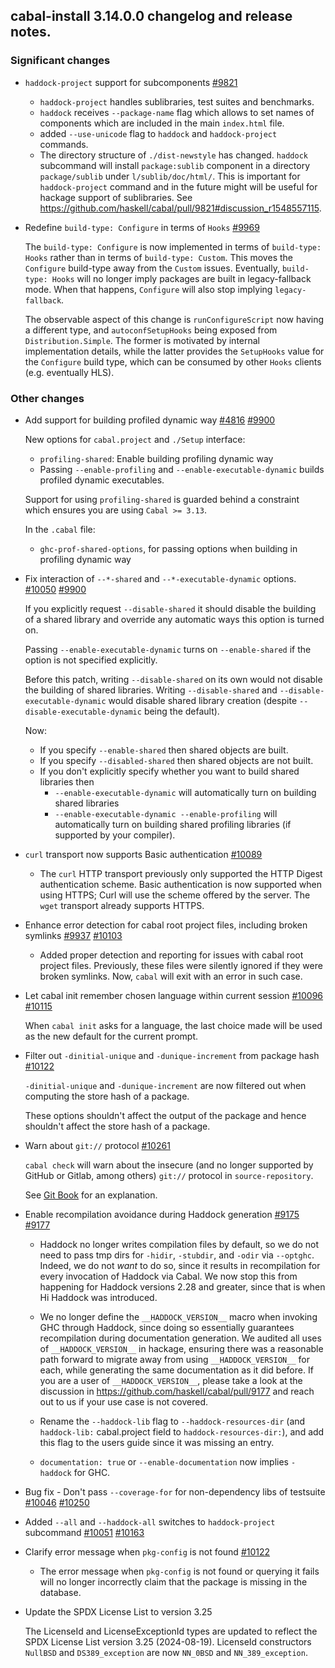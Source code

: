 cabal-install 3.14.0.0 changelog and release notes.
---


### Significant changes

- `haddock-project` support for subcomponents [#9821](https://github.com/haskell/cabal/pull/9821)

  - `haddock-project` handles sublibraries, test suites and benchmarks.
  - `haddock` receives `--package-name` flag which allows to set names of
    components which are included in the main `index.html` file.
  - added `--use-unicode` flag to `haddock` and `haddock-project` commands.
  - The directory structure of `./dist-newstyle` has changed.  `haddock`
    subcommand will install `package:sublib` component in a directory
    `package/sublib` under `l/sublib/doc/html/`.  This is important for
    `haddock-project` command and in the future might will be useful for hackage
    support of sublibraries.  See
    https://github.com/haskell/cabal/pull/9821#discussion_r1548557115.

- Redefine `build-type: Configure` in terms of `Hooks` [#9969](https://github.com/haskell/cabal/pull/9969)

  The `build-type: Configure` is now implemented in terms of `build-type: Hooks`
  rather than in terms of `build-type: Custom`. This moves the `Configure`
  build-type away from the `Custom` issues. Eventually, `build-type: Hooks` will
  no longer imply packages are built in legacy-fallback mode. When that
  happens, `Configure` will also stop implying `legacy-fallback`.

  The observable aspect of this change is `runConfigureScript` now having a
  different type, and `autoconfSetupHooks` being exposed from `Distribution.Simple`.
  The former is motivated by internal implementation details, while the latter
  provides the `SetupHooks` value for the `Configure` build type, which can be
  consumed by other `Hooks` clients (e.g. eventually HLS).

### Other changes

- Add support for building profiled dynamic way [#4816](https://github.com/haskell/cabal/issues/4816) [#9900](https://github.com/haskell/cabal/pull/9900)


  New options for `cabal.project` and `./Setup` interface:

  * `profiling-shared`: Enable building profiling dynamic way
  * Passing `--enable-profiling` and `--enable-executable-dynamic` builds
    profiled dynamic executables.

  Support for using `profiling-shared` is guarded behind a constraint
  which ensures you are using `Cabal >= 3.13`.

  In the `.cabal` file:

  * `ghc-prof-shared-options`, for passing options when building in
    profiling dynamic way

- Fix interaction of `--*-shared` and `--*-executable-dynamic` options. [#10050](https://github.com/haskell/cabal/issues/10050) [#9900](https://github.com/haskell/cabal/pull/9900)

  If you explicitly request `--disable-shared` it should disable the building of
  a shared library and override any automatic ways this option is turned on.

  Passing `--enable-executable-dynamic` turns on `--enable-shared` if the option is
  not specified explicitly.

  Before this patch, writing `--disable-shared` on its own would not disable the building of shared libraries. Writing `--disable-shared` and `--disable-executable-dynamic` would disable shared library
  creation (despite `--disable-executable-dynamic` being the default).

  Now:

  * If you specify `--enable-shared` then shared objects are built.
  * If you specify `--disabled-shared` then shared objects are not built.
  * If you don't explicitly specify whether you want to build shared libraries then
    * `--enable-executable-dynamic` will automatically turn on building shared libraries
    * `--enable-executable-dynamic --enable-profiling` will automatically turn on building
      shared profiling libraries (if supported by your compiler).

- `curl` transport now supports Basic authentication [#10089](https://github.com/haskell/cabal/pull/10089)

  - The `curl` HTTP transport previously only supported the HTTP Digest
    authentication scheme.  Basic authentication is now supported
    when using HTTPS; Curl will use the scheme offered by the server.
    The `wget` transport already supports HTTPS.

- Enhance error detection for cabal root project files, including broken symlinks [#9937](https://github.com/haskell/cabal/issues/9937) [#10103](https://github.com/haskell/cabal/pull/10103)

  - Added proper detection and reporting for issues with cabal root project files. Previously, these files were silently ignored if they were broken symlinks. Now, `cabal` will exit
  with an error in such case.

- Let cabal init remember chosen language within current session [#10096](https://github.com/haskell/cabal/issues/10096) [#10115](https://github.com/haskell/cabal/pull/10115)

  When `cabal init` asks for a language, the last choice made will be used as the new default for the current prompt.

- Filter out `-dinitial-unique` and `-dunique-increment` from package hash [#10122](https://github.com/haskell/cabal/pull/10122)

  `-dinitial-unique` and `-dunique-increment` are now filtered out when computing the
  store hash of a package.

  These options shouldn't affect the output of the package and hence
  shouldn't affect the store hash of a package.

- Warn about `git://` protocol [#10261](https://github.com/haskell/cabal/pull/10261)

  `cabal check` will warn about the insecure (and no longer supported by GitHub or Gitlab, among others) `git://` protocol in `source-repository`.

  See [Git Book](https://git-scm.com/book/en/v2/Git-on-the-Server-The-Protocols#_the_cons_4)
  for an explanation.

- Enable recompilation avoidance during Haddock generation [#9175](https://github.com/haskell/cabal/issues/9175) [#9177](https://github.com/haskell/cabal/pull/9177)

  * Haddock no longer writes compilation files by default, so we do not need to
    pass tmp dirs for `-hidir`, `-stubdir`, and `-odir` via `--optghc`. Indeed, we
    do not *want* to do so, since it results in recompilation for every invocation
    of Haddock via Cabal. We now stop this from happening for Haddock versions
    2.28 and greater, since that is when Hi Haddock was introduced.

  * We no longer define the `__HADDOCK_VERSION__` macro when invoking GHC through
    Haddock, since doing so essentially guarantees recompilation during
    documentation generation. We audited all uses of `__HADDOCK_VERSION__` in
    hackage, ensuring there was a reasonable path forward to migrate away from
    using `__HADDOCK_VERSION__` for each, while generating the same documentation
    as it did before.
    If you are a user of `__HADDOCK_VERSION__`, please take a look at the
    discussion in https://github.com/haskell/cabal/pull/9177 and reach out to us
    if your use case is not covered.

  * Rename the `--haddock-lib` flag to `--haddock-resources-dir` (and
    `haddock-lib:` cabal.project field to `haddock-resources-dir:`), and add this
    flag to the users guide since it was missing an entry.

  * `documentation: true` or `--enable-documentation` now implies `-haddock` for
    GHC.

- Bug fix - Don't pass `--coverage-for` for non-dependency libs of testsuite [#10046](https://github.com/haskell/cabal/issues/10046) [#10250](https://github.com/haskell/cabal/pull/10250)

- Added `--all` and `--haddock-all` switches to `haddock-project` subcommand [#10051](https://github.com/haskell/cabal/issues/10051) [#10163](https://github.com/haskell/cabal/pull/10163)

- Clarify error message when `pkg-config` is not found [#10122](https://github.com/haskell/cabal/pull/10122)

  - The error message when `pkg-config` is not found or querying it fails will no
  longer incorrectly claim that the package is missing in the database.

- Update the SPDX License List to version 3.25

  The LicenseId and LicenseExceptionId types are updated to reflect the SPDX
  License List version 3.25 (2024-08-19).  LicenseId constructors `NullBSD`
  and `DS389_exception` are now `NN_0BSD` and `NN_389_exception`.
